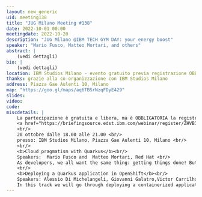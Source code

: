 ```yaml
---
layout: new_generic
uid: meeting138
title: "JUG Milano Meeting #138"
date: 2022-10-01 00:00
meetingdate: 2022-10-20
description: "JUG Milano @IBM TECH GYM DAY: your energy boost"
speaker: "Mario Fusco, Matteo Mortari, and others"
abstract: |
    (vedi dettagli)
bio: |
    (vedi dettagli)
location: IBM Studios Milano - evento gratuito previa registrazione OBBLIGATORIA (vedi dettagli)
thanks: grazie alla co-organizzazione con IBM Studios Milano
address: Piazza Gae Aulenti 10, Milano
map: "https://goo.gl/maps/aq6TBSrNzqFDyE429"
slides: 
video: 
code:
miscdetails: |
    La partecipazione è gratuita e libera, ma è OBBLIGATORIA la registrazione su:
    <a href="https://briefingsource.edst.ibm.com/webinar/register/ZHVB3ZVX">form di registrazione per partecipare a JUG Milano @IBM TECH GYM DAY: your energy boost</a><br/>
    <br/>
    20 ottobre dalle 18.00 alle 21.00 <br/>
    presso: IBM Studios Milano, Piazza Gae Aulenti 10, Milano <br/>
    <br/>
    <b>Cloud pragmatism with Quarkus</b><br/>
    Speakers:  Mario Fusco and  Matteo Mortari, Red Hat <br/>
    As developers, we all want the same thing: getting things done! But, there are so many hurdles in our way that slow us down and make us feel slow. This time is over. Come to see how Quarkus gives you unmatched speed from development to deployment! From zero to Kubernetes in a matter of minutes!  Hot reload in dev mode, dev services avoiding configuring anything, continuous testing, developer UI, Kubernetes deployment in one click, and plenty of other features designed to make the development experience just better. In this talk we will share our experience as a Quarkus user ourselves and as extension contributors. After this talk, you won’t see Java development the same way!<br/>
    <br/>
    <b>Deploying a Quarkus application in OpenShift</b><br/>
    Speakers: Alessio Di Michelangeli, Giovanni Galatro,Victor Carrilho, Client Engineering IBM <br/>
    In this track we will go through deploying a containerized application on OpenShift. You will understand the advantages of using orchestrators and how it's easy and fast to deploy, scale and manage cloud-native applications.<br/>
---
```

